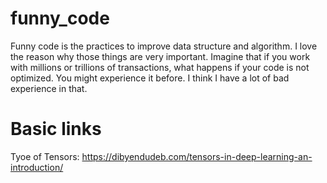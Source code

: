 # funny_code
Funny code is the practices to improve data structure and algorithm. I love the reason why those things are very important. Imagine that if you work with millions or trillions of transactions, what happens if your code is not optimized. You might experience it before. I think I have a lot of bad experience in that.

# Basic links
Tyoe of Tensors: https://dibyendudeb.com/tensors-in-deep-learning-an-introduction/
